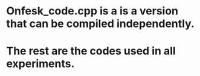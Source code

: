 # Onfesk_code.cpp is a is a version that can be compiled independently.
# The rest are the codes used in all experiments. 
